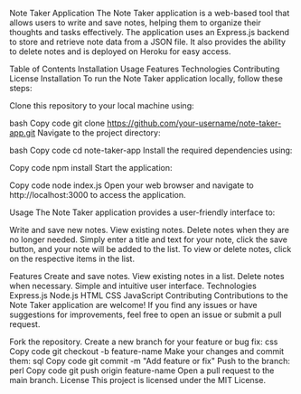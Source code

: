 Note Taker Application
The Note Taker application is a web-based tool that allows users to write and save notes, helping them to organize their thoughts and tasks effectively. The application uses an Express.js backend to store and retrieve note data from a JSON file. It also provides the ability to delete notes and is deployed on Heroku for easy access.

Table of Contents
Installation
Usage
Features
Technologies
Contributing
License
Installation
To run the Note Taker application locally, follow these steps:

Clone this repository to your local machine using:

bash
Copy code
git clone https://github.com/your-username/note-taker-app.git
Navigate to the project directory:

bash
Copy code
cd note-taker-app
Install the required dependencies using:

Copy code
npm install
Start the application:

Copy code
node index.js
Open your web browser and navigate to http://localhost:3000 to access the application.

Usage
The Note Taker application provides a user-friendly interface to:

Write and save new notes.
View existing notes.
Delete notes when they are no longer needed.
Simply enter a title and text for your note, click the save button, and your note will be added to the list. To view or delete notes, click on the respective items in the list.

Features
Create and save notes.
View existing notes in a list.
Delete notes when necessary.
Simple and intuitive user interface.
Technologies
Express.js
Node.js
HTML
CSS
JavaScript
Contributing
Contributions to the Note Taker application are welcome! If you find any issues or have suggestions for improvements, feel free to open an issue or submit a pull request.

Fork the repository.
Create a new branch for your feature or bug fix:
css
Copy code
git checkout -b feature-name
Make your changes and commit them:
sql
Copy code
git commit -m "Add feature or fix"
Push to the branch:
perl
Copy code
git push origin feature-name
Open a pull request to the main branch.
License
This project is licensed under the MIT License.


